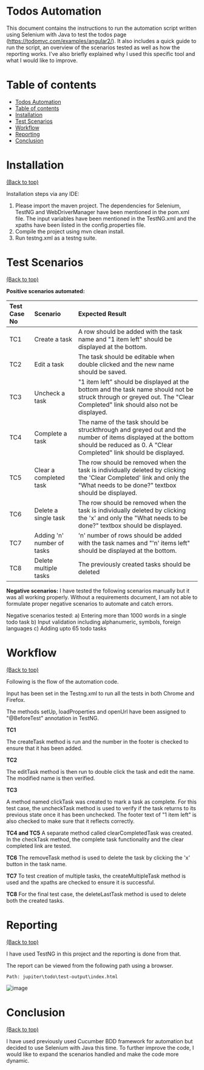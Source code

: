 # Todos Automation

This document contains the instructions to run the automation script written using Selenium with Java to test the todos page (https://todomvc.com/examples/angular2/). It also includes a quick guide to run the script, an overview of the scenarios tested as well as how the reporting works. I've also briefly explained why I used this specific tool and what I would like to improve. 

# Table of contents
- [Todos Automation](#todos-automation)
- [Table of contents](#table-of-contents)
- [Installation](#installation)
- [Test Scenarios](#test-scenarios)
- [Workflow](#workflow)
- [Reporting](#reporting)
- [Conclusion](#conclusion)

# Installation
[(Back to top)](#table-of-contents)

Installation steps via any IDE: 

1. Please import the maven project. The dependencies for Selenium, TestNG and WebDriverManager have been mentioned in the pom.xml file. The input variables have been mentioned in the TestNG.xml and the xpaths have been listed in the config.properties file. 
2. Compile the project using mvn clean install.
3. Run testng.xml as a testng suite.

# Test Scenarios
[(Back to top)](#table-of-contents)

**Positive scenarios automated:**

| Test Case No | Scenario | Expected Result |
| :------------- |:-------------| :-----|
| TC1 | Create a task | A row should be added with the task name and "1 item left" should be displayed at the bottom. |
| TC2 | Edit a task | The task should be editable when double clicked and the new name should be saved. |
| TC3 | Uncheck a task  | "1 item left" should be displayed at the bottom and the task name should not be struck through or greyed out. The "Clear Completed" link should also not be displayed. |
| TC4 | Complete a task | The name of the task should be struckthrough and greyed out and the number of items displayed at the bottom should be reduced as 0. A "Clear Completed" link should be displayed. |
| TC5 | Clear a completed task | The row should be removed when the task is individually deleted by clicking the 'Clear Completed' link and only the "What needs to be done?" textbox should be displayed. |
| TC6 | Delete a single task | The row should be removed when the task is individually deleted by clicking the 'x' and only the "What needs to be done?" textbox should be displayed. |
| TC7 | Adding 'n' number of tasks | 'n' number of rows should be added with the task names and "'n' items left" should be displayed at the bottom. |
| TC8 | Delete multiple tasks | The previously created tasks should be deleted |

**Negative scenarios:** 
I have tested the following scenarios manually but it was all working properly. Without a requirements document, I am not able to formulate proper negative scenarios to automate and catch errors. 

Negative scenarios tested:
a) Entering more than 1000 words in a single todo task
b) Input validation including alphanumeric, symbols, foreign languages
c) Adding upto 65 todo tasks

# Workflow
[(Back to top)](#table-of-contents)

Following is the flow of the automation code. 

Input has been set in the Testng.xml to run all the tests in both Chrome and Firefox.

The methods setUp, loadProperties and openUrl have been assigned to "@BeforeTest" annotation in TestNG.

**TC1**

The createTask method is run and the number in the footer is checked to ensure that it has been added. 

**TC2**

The editTask method is then run to double click the task and edit the name. The modified name is then verified.
 
**TC3**
 
A method named clickTask was created to mark a task as complete.
For this test case, the uncheckTask method is used to verify if the task returns to its previous state once it has been unchecked. The footer text of "1 item left" is also checked to make sure that it reflects correctly.

**TC4 and TC5**
 A separate method called clearCompletedTask was created. In the checkTask method, the complete task functionality and the clear completed link are tested.

**TC6**
The removeTask method is used to delete the task by clicking the 'x' button in the task name.

**TC7**
To test creation of multiple tasks, the createMultipleTask method is used and the xpaths are checked to ensure it is successful. 

**TC8**
For the final test case, the deleteLastTask method is used to delete both the created tasks. 

# Reporting
[(Back to top)](#table-of-contents)

I have used TestNG in this project and the reporting is done from that. 

The report can be viewed from the following path using a browser.

```Path: jupiter\todo\test-output\index.html```

![image](https://user-images.githubusercontent.com/85895792/125159429-e6e35680-e194-11eb-854b-e22fcac2c9e6.png)

# Conclusion
[(Back to top)](#table-of-contents)

I have used previously used Cucumber BDD framework for automation but decided to use Selenium with Java this time. To further improve the code, I would like to expand the scenarios handled and make the code more dynamic. 
